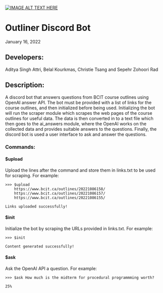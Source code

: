 [![IMAGE ALT TEXT HERE](https://img.youtube.com/vi/D7p9ACDbYbA/0.jpg)](https://www.youtube.com/watch?v=D7p9ACDbYbA)

# Outliner Discord Bot
January 16, 2022

## Developers: 
Aditya Singh Attri, Belal Kourkmas, Christie Tsang and Sepehr Zohoori Rad

## Description:
A discord bot that answers questions from BCIT course outlines using
OpenAI answer API. The bot must be provided with a list of links for 
the course outlines, and then initialized before being used. Initializing 
the bot will run the scraper module which scrapes the web pages of the 
course outlines for useful data. The data is then converted in to a 
text file which then goes to the ai_answers module, where the OpenAI 
works on the collected data and provides suitable answers to the questions.
Finally, the discord bot is used a user interface to ask and answer the questions.


### Commands:  
#### $upload  
Upload the lines after the command and store them in links.txt to be used for scraping.
For example:
```
>>> $upload
    https://www.bcit.ca/outlines/20221086158/
    https://www.bcit.ca/outlines/20221086157/
    https://www.bcit.ca/outlines/20221086155/
  
Links uploaded successfully!
```
#### $init
Initialize the bot by scraping the URLs provided in links.txt. For example:
```
>>> $init

Content generated successfully!
```
#### $ask
Ask the OpenAI API a question. For example:
```
>>> $ask How much is the midterm for procedural programmming worth?

25%
```
